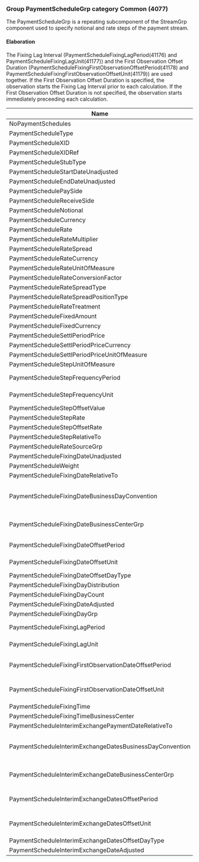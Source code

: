 ### Group PaymentScheduleGrp category Common (4077)

The PaymentScheduleGrp is a repeating subcomponent of the StreamGrp component used to specify notional and rate steps of the payment stream.

#### Elaboration

The Fixing Lag Interval (PaymentScheduleFixingLagPeriod(41176) and PaymentScheduleFixingLagUnit(41177)) and the First Observation Offset Duration (PaymentScheduleFixingFirstObservationOffsetPeriod(41178) and PaymentScheduleFixingFirstObservationOffsetUnit(41179)) are used together. If the First Observation Offset Duration is specified, the observation starts the Fixing Lag Interval prior to each calculation. If the First Observation Offset Duration is not specified, the observation starts immediately preceeding each calculation.

| Name                                                     | Tag   | Req'd | Documentation                                                                                                                               |
|----------------------------------------------------------|-------|----------|-------------------------------------------------------------------------------------------------------------------------------|
| NoPaymentSchedules                                       | 40828 |       |                                                                                                                                |
| PaymentScheduleType                                      | 40829 |       | Required if NoPaymentSchedules(40828) > 0.                                                                                                                               |
| PaymentScheduleXID                                       | 41164 |       |                                                                                                                                |
| PaymentScheduleXIDRef                                    | 41165 |       |                                                                                                                                |
| PaymentScheduleStubType                                  | 40830 |       |                                                                                                                                |
| PaymentScheduleStartDateUnadjusted                       | 40831 |       |                                                                                                                                |
| PaymentScheduleEndDateUnadjusted                         | 40832 |       |                                                                                                                                |
| PaymentSchedulePaySide                                   | 40833 |       |                                                                                                                                |
| PaymentScheduleReceiveSide                               | 40834 |       |                                                                                                                                |
| PaymentScheduleNotional                                  | 40835 |       |                                                                                                                                |
| PaymentScheduleCurrency                                  | 40836 |       |                                                                                                                                |
| PaymentScheduleRate                                      | 40837 |       |                                                                                                                                |
| PaymentScheduleRateMultiplier                            | 40838 |       |                                                                                                                                |
| PaymentScheduleRateSpread                                | 40839 |       |                                                                                                                                |
| PaymentScheduleRateCurrency                              | 41166 |       |                                                                                                                                |
| PaymentScheduleRateUnitOfMeasure                         | 41167 |       |                                                                                                                                |
| PaymentScheduleRateConversionFactor                      | 41168 |       |                                                                                                                                |
| PaymentScheduleRateSpreadType                            | 41169 |       |                                                                                                                                |
| PaymentScheduleRateSpreadPositionType                    | 40840 |       |                                                                                                                                |
| PaymentScheduleRateTreatment                             | 40841 |       |                                                                                                                                |
| PaymentScheduleFixedAmount                               | 40842 |       |                                                                                                                                |
| PaymentScheduleFixedCurrency                             | 40843 |       |                                                                                                                                |
| PaymentScheduleSettlPeriodPrice                          | 41170 |       |                                                                                                                                |
| PaymentScheduleSettlPeriodPriceCurrency                  | 41171 |       |                                                                                                                                |
| PaymentScheduleSettlPeriodPriceUnitOfMeasure             | 41172 |       |                                                                                                                                |
| PaymentScheduleStepUnitOfMeasure                         | 41173 |       |                                                                                                                                |
| PaymentScheduleStepFrequencyPeriod                       | 40844 |       | Conditionally required when PaymentScheduleStepFrequencyUnit(40845) is specified.                                                                                                                 |
| PaymentScheduleStepFrequencyUnit                         | 40845 |       | Conditionally required when PaymentScheduleStepFrequencyPeriod(40844) is specified.                                                                                                               |
| PaymentScheduleStepOffsetValue                           | 40846 |       |                                                                                                                                |
| PaymentScheduleStepRate                                  | 40847 |       |                                                                                                                                |
| PaymentScheduleStepOffsetRate                            | 40848 |       |                                                                                                                                |
| PaymentScheduleStepRelativeTo                            | 40849 |       |                                                                                                                                |
| PaymentScheduleRateSourceGrp                             | group |       |                                                                                                                                |
| PaymentScheduleFixingDateUnadjusted                      | 40850 |       |                                                                                                                                |
| PaymentScheduleWeight                                    | 40851 |       |                                                                                                                                |
| PaymentScheduleFixingDateRelativeTo                      | 40852 |       |                                                                                                                                |
| PaymentScheduleFixingDateBusinessDayConvention           | 40853 |       | When specified, this overrides the business day convention defined in the DateAdjustment component in Instrument. The specified value would be specific to this instance of the payment schedule. |
| PaymentScheduleFixingDateBusinessCenterGrp               | group |       | When specified, this overrides the business centers defined in the DateAdjustment component in Instrument. The specified values would be specific to this instance of the payment schedule.       |
| PaymentScheduleFixingDateOffsetPeriod                    | 40855 |       | Conditionally required when PaymentScheduleFixingDateOffsetUnit(40856) is specified.                                                                                                              |
| PaymentScheduleFixingDateOffsetUnit                      | 40856 |       | Conditionally required when PaymentScheduleFixingDateOffsetPeriod(40855) is specified.                                                                                                            |
| PaymentScheduleFixingDateOffsetDayType                   | 40857 |       |                                                                                                                                |
| PaymentScheduleFixingDayDistribution                     | 41174 |       |                                                                                                                                |
| PaymentScheduleFixingDayCount                            | 41175 |       |                                                                                                                                |
| PaymentScheduleFixingDateAdjusted                        | 40858 |       |                                                                                                                                |
| PaymentScheduleFixingDayGrp                              | group |       |                                                                                                                                |
| PaymentScheduleFixingLagPeriod                           | 41176 |       | Conditionally required when PaymentScheduleFixingLagUnit(41177) is specified.                                                                                                                     |
| PaymentScheduleFixingLagUnit                             | 41177 |       | Conditionally required when PaymentScheduleFixingLagPeriod(41176) is specified.                                                                                                                   |
| PaymentScheduleFixingFirstObservationDateOffsetPeriod    | 41178 |       | Conditionally required when PaymentScheduleFixingFirstObservationDateOffsetUnit(41179) is specified.                                                                                              |
| PaymentScheduleFixingFirstObservationDateOffsetUnit      | 41179 |       | Conditionally required when PaymentScheduleFixingFirstObservationDateOffsetPeriod(41178) is specified.                                                                                            |
| PaymentScheduleFixingTime                                | 40859 |       |                                                                                                                                |
| PaymentScheduleFixingTimeBusinessCenter                  | 40860 |       |                                                                                                                                |
| PaymentScheduleInterimExchangePaymentDateRelativeTo      | 40861 |       |                                                                                                                                |
| PaymentScheduleInterimExchangeDatesBusinessDayConvention | 40862 |       | When specified, this overrides the business day convention defined in the DateAdjustment component in Instrument. The specified value would be specific to this instance of the payment schedule. |
| PaymentScheduleInterimExchangeDateBusinessCenterGrp      | group |       | When specified, this overrides the business centers defined in the DateAdjustment component in Instrument. The specified values would be specific to this instance of the payment schedule.       |
| PaymentScheduleInterimExchangeDatesOffsetPeriod          | 40864 |       | Conditionally required when PaymentScheduleInterimExchangeDatesOffsetUnit(40865) is specified.                                                                                                    |
| PaymentScheduleInterimExchangeDatesOffsetUnit            | 40865 |       | Conditionally required when PaymentScheduleInterimExchangeDatesOffsetPeriod(40864) is specified.                                                                                                  |
| PaymentScheduleInterimExchangeDatesOffsetDayType         | 40866 |       |                                                                                                                                |
| PaymentScheduleInterimExchangeDateAdjusted               | 40867 |       |                                                                                                                                |

